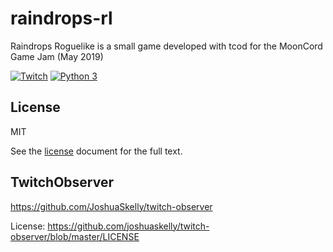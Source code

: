 # raindrops-rl

Raindrops Roguelike is a small game developed with tcod for the MoonCord Game Jam (May 2019)

[![Twitch](https://img.shields.io/badge/twitch-rainyy-red.svg?colorB=4b367c)](https://www.twitch.tv/rainyy) [![Python 3](https://img.shields.io/badge/python-3-blue.svg)](https://www.python.org/)


## License

MIT

See the [license](./LICENSE) document for the full text.

## TwitchObserver

https://github.com/JoshuaSkelly/twitch-observer

License: https://github.com/joshuaskelly/twitch-observer/blob/master/LICENSE
